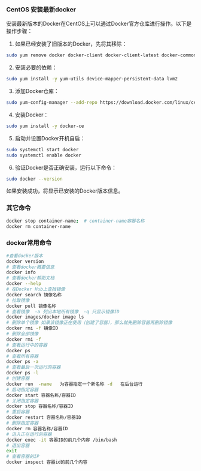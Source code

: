 ### CentOS 安装最新docker
安装最新版本的Docker在CentOS上可以通过Docker官方仓库进行操作。以下是操作步骤：

1. 如果已经安装了旧版本的Docker，先将其移除：

```bash
sudo yum remove docker docker-client docker-client-latest docker-common docker-latest docker-latest-logrotate docker-logrotate docker-engine
```

2. 安装必要的依赖：

```bash
sudo yum install -y yum-utils device-mapper-persistent-data lvm2
```

3. 添加Docker仓库：

```bash
sudo yum-config-manager --add-repo https://download.docker.com/linux/centos/docker-ce.repo
```

4. 安装Docker：

```bash
sudo yum install -y docker-ce
```

5. 启动并设置Docker开机自启：

```bash
sudo systemctl start docker
sudo systemctl enable docker
```

6. 验证Docker是否正确安装，运行以下命令：

```bash
sudo docker --version
```

如果安装成功，将显示已安装的Docker版本信息。

### 其它命令
```bash
docker stop container-name;  # container-name容器名称
docker rm container-name
```
### docker常用命令
```bash
#查看docker版本
docker version	
# 查看docker概要信息	   
docker info			
# 查看docker帮助文档     
docker --help		     
# 在Docker Hub上查找镜像
docker search 镜像名称                   
# 拉取镜像
docker pull 镜像名称    	
# 查看镜像  -a 列出本地所有镜像  -q 只显示镜像ID		           
docker images/docker image ls          
# 删除单个镜像 如果该镜像正在使用（创建了容器），那么就先删除容器再删除镜像
docker rmi -f 镜像ID   
# 删除全部镜像                 
docker rmi -f					                 
# 查看运行中的容器
docker ps 	
# 查看所有容器			
docker ps -a			
# 查看最后一次运行的容器
docker ps -l			
# 创建容器
docker run  -name	为容器指定一个新名称 -d	在后台运行
# 启动指定容器
docker start 容器名称/容器ID		
# 关闭指定容器
docker stop 容器名称/容器ID		
# 重启容器
docker restart 容器名称/容器ID		
# 删除指定容器
docker rm 容器名称/容器ID		
# 进入正在运行的容器
docker exec -it 容器ID的前几个内容 /bin/bash    
# 退出容器   
exit          
# 查看容器的IP
docker inspect 容器id的前几个内容   				 
```
